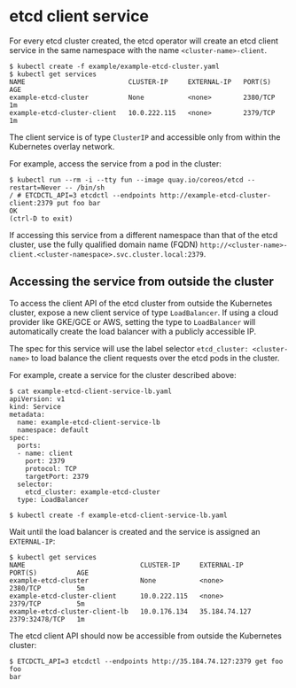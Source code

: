 # etcd client service

For every etcd cluster created, the etcd operator will create an etcd client service in the same namespace with the name `<cluster-name>-client`.

```
$ kubectl create -f example/example-etcd-cluster.yaml
$ kubectl get services
NAME                          CLUSTER-IP     EXTERNAL-IP   PORT(S)    AGE
example-etcd-cluster          None           <none>        2380/TCP   1m
example-etcd-cluster-client   10.0.222.115   <none>        2379/TCP   1m
```

The client service is of type `ClusterIP` and accessible only from within the Kubernetes overlay network.

For example, access the service from a pod in the cluster:

```
$ kubectl run --rm -i --tty fun --image quay.io/coreos/etcd --restart=Never -- /bin/sh
/ # ETCDCTL_API=3 etcdctl --endpoints http://example-etcd-cluster-client:2379 put foo bar
OK
(ctrl-D to exit)
```

If accessing this service from a different namespace than that of the etcd cluster, use the fully qualified domain name (FQDN) `http://<cluster-name>-client.<cluster-namespace>.svc.cluster.local:2379`.

## Accessing the service from outside the cluster

To access the client API of the etcd cluster from outside the Kubernetes cluster, expose a new client service of type `LoadBalancer`. If using a cloud provider like GKE/GCE or AWS, setting the type to `LoadBalancer` will automatically create the load balancer with a publicly accessible IP.

The spec for this service will use the label selector `etcd_cluster: <cluster-name>` to load balance the client requests over the etcd pods in the cluster.

For example, create a service for the cluster described above:

```
$ cat example-etcd-client-service-lb.yaml
apiVersion: v1
kind: Service
metadata:
  name: example-etcd-client-service-lb
  namespace: default
spec:
  ports:
  - name: client
    port: 2379
    protocol: TCP
    targetPort: 2379
  selector:
    etcd_cluster: example-etcd-cluster
  type: LoadBalancer

$ kubectl create -f example-etcd-client-service-lb.yaml
```

Wait until the load balancer is created and the service is assigned an `EXTERNAL-IP`:

```
$ kubectl get services
NAME                             CLUSTER-IP     EXTERNAL-IP     PORT(S)          AGE
example-etcd-cluster             None           <none>          2380/TCP         5m
example-etcd-cluster-client      10.0.222.115   <none>          2379/TCP         5m
example-etcd-cluster-client-lb   10.0.176.134   35.184.74.127   2379:32478/TCP   1m
```

The etcd client API should now be accessible from outside the Kubernetes cluster:

```
$ ETCDCTL_API=3 etcdctl --endpoints http://35.184.74.127:2379 get foo
foo
bar
```
